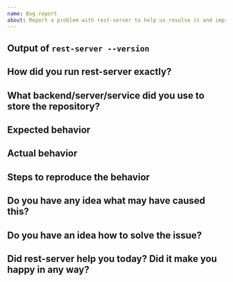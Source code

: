 ```yaml
---
name: Bug report
about: Report a problem with rest-server to help us resolve it and improve
---
```



<!--
Welcome! - We kindly ask that you:

  1. Fill out the issue template below - not doing so needs a good reason.
  2. Use the forum if you have a question rather than a bug or feature request.

The forum is at: https://forum.restic.net

NOTE: Not filling out the issue template needs a good reason, as otherwise it
may take a lot longer to find the problem, not to mention it can take up a lot
more time which can otherwise be spent on development. Please also take the
time to help us debug the issue by collecting relevant information, even if
it doesn't seem to be relevant to you. Thanks!

The forum is a better place for questions about rest-server or general suggestions
and topics, e.g. usage or documentation questions! This issue tracker is mainly
for tracking bugs and feature requests directly relating to the development of
the software itself, rather than the project.

Thanks for understanding, and for contributing to the project!
-->


Output of `rest-server --version` <!-- If using docker, output of `docker images restic/rest-server:latest -q` -->
---------------------------------


How did you run rest-server exactly?
------------------------------------

<!--
This section should include at least:

 * The complete command line and any environment variables you used to
   configure rest-server's backend access. Make sure to replace sensitive values!

 * The output of the commands, what rest-server prints gives may give us much
   information to diagnose the problem!
-->


What backend/server/service did you use to store the repository?
----------------------------------------------------------------


Expected behavior
-----------------

<!--
Describe what you'd like rest-server to do differently.
-->


Actual behavior
---------------

<!--
Please try to concentrate on observations, so only describe what you observed directly.
-->


Steps to reproduce the behavior
-------------------------------

<!--
The more time you spend describing an easy way to reproduce the behavior (if
this is possible), the easier it is for the project developers to fix it!
-->


Do you have any idea what may have caused this?
-----------------------------------------------


Do you have an idea how to solve the issue?
-------------------------------------------


Did rest-server help you today? Did it make you happy in any way?
-----------------------------------------------------------------

<!--
Answering this question is not required, but if you have anything positive to share, please do so here!
Sometimes we get tired of reading bug reports all day and a little positive end note does wonders.
Idea by Joey Hess, https://joeyh.name/blog/entry/two_holiday_stories/
-->
